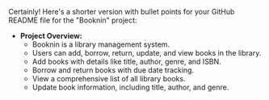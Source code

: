 Certainly! Here's a shorter version with bullet points for your GitHub README file for the "Booknin" project:

- **Project Overview:**
  - Booknin is a library management system.
  - Users can add, borrow, return, update, and view books in the library.
  - Add books with details like title, author, genre, and ISBN.
  - Borrow and return books with due date tracking.
  - View a comprehensive list of all library books.
  - Update book information, including title, author, and genre.


